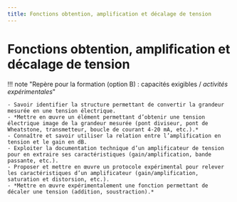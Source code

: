 ```yaml
---
title: Fonctions obtention, amplification et décalage de tension
---
```


# Fonctions obtention, amplification et décalage de tension

!!! note "Repère pour la formation (option B) : capacités exigibles / *activités expérimentales*"

    - Savoir identifier la structure permettant de convertir la grandeur mesurée en une tension électrique.
    - *Mettre en œuvre un élément permettant d’obtenir une tension électrique image de la grandeur mesurée (pont diviseur, pont de Wheatstone, transmetteur, boucle de courant 4-20 mA, etc.).*
    - Connaître et savoir utiliser la relation entre l’amplification en tension et le gain en dB.
    - Exploiter la documentation technique d’un amplificateur de tension pour en extraire ses caractéristiques (gain/amplification, bande passante, etc.).
    - Proposer et mettre en œuvre un protocole expérimental pour relever les caractéristiques d’un amplificateur (gain/amplification, saturation et distorsion, etc.).
    - *Mettre en œuvre expérimentalement une fonction permettant de décaler une tension (addition, soustraction).*

